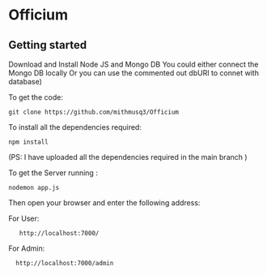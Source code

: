 # Officium

## Getting started

Download and Install Node JS and Mongo DB
You could either connect the Mongo DB locally Or you can use the commented out dbURI to connet with database)

To get the code:

```
git clone https://github.com/mithmusq3/Officium
```

To install all the dependencies required:

```
npm install
```

(PS: I have uploaded all the dependencies required in the main branch )

To get the Server running :

```
nodemon app.js
```

Then open your browser and enter the following address:

 For User:

       http://localhost:7000/
    
For Admin:

      http://localhost:7000/admin
    
